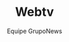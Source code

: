 ---
ID: 19
title: Webtv
image-xl: ""
image-l: ""
image-sq-l: ""
image-sq-m: ""
post_excerpt: ""
layout: page
permalink: webtv
published: true
categories:
  - Geral
tags: ""
author:
  - Equipe GrupoNews
post_autor:
  - ""
aktt_notify_twitter:
  - 'yes'
"og:type":
  - article
wpcf-gn_webtv_qualidade:
  - baixa
wpcf-gn_webtv_nome_palestra:
  - Encristus Regional SP 2015
wpcf-gn_webtv_sistema:
  - youtube
wpcf-gn_webtv_url_youtube:
  - >
    https://www.youtube.com/watch?v=dMGV0VnEBsc
dsq_thread_id:
  - "2802288479"
post_date: 2009-11-23 15:59:42
---